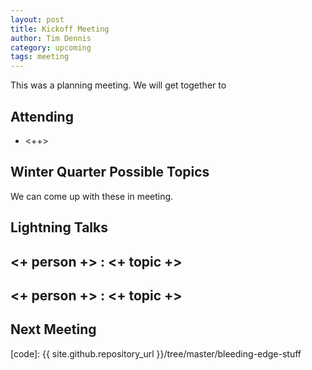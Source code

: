 ```yaml
---
layout: post
title: Kickoff Meeting
author: Tim Dennis
category: upcoming
tags: meeting 
---
```


This was a planning meeting. We will get together to 

## Attending

- <++>


## Winter Quarter Possible Topics 

We can come up with these in meeting. 


## Lightning Talks 

## <+ person +> : <+ topic +>

## <+ person +> : <+ topic +>

## Next Meeting 

[code]: {{ site.github.repository_url }}/tree/master/bleeding-edge-stuff
